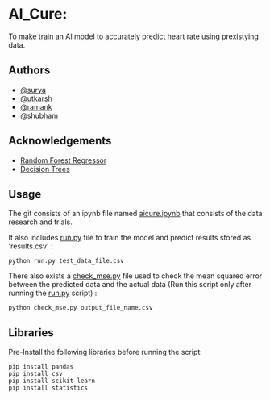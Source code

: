 
# AI_Cure:

To make train an AI model to accurately predict heart rate using prexistying data.


## Authors

- [@surya](https://github.com/surya-0704)
- [@utkarsh](https://github.com/Utkarshgupta56)
- [@ramank](https://github.com/profresher149)
- [@shubham](https://github.com/freeradical077)




## Acknowledgements

 - [Random Forest Regressor](https://scikit-learn.org/stable/modules/generated/sklearn.ensemble.RandomForestRegressor.html)
 - [Decision Trees](https://scikit-learn.org/stable/modules/tree.html)


## Usage

The git consists of an ipynb file named [aicure.ipynb](https://github.com/surya-0704/aicure_DoctorDoom/blob/main/aicure.ipynb) that consists of the data research and trials.

It also includes [run.py](https://github.com/surya-0704/aicure_DoctorDoom/blob/main/run.py) file to train the model and predict results stored as 'results.csv' :

```
python run.py test_data_file.csv
```
There also exists a [check_mse.py](https://github.com/surya-0704/aicure_DoctorDoom/blob/main/check_mse.py) file used to check the mean squared error between the predicted data and the actual data (Run this script only after running the [run.py](https://github.com/surya-0704/aicure_DoctorDoom/blob/main/run.py) script) :

```
python check_mse.py output_file_name.csv
```


## Libraries

Pre-Install the following libraries before running the script:

```{python}
pip install pandas
pip install csv
pip install scikit-learn
pip install statistics
```
